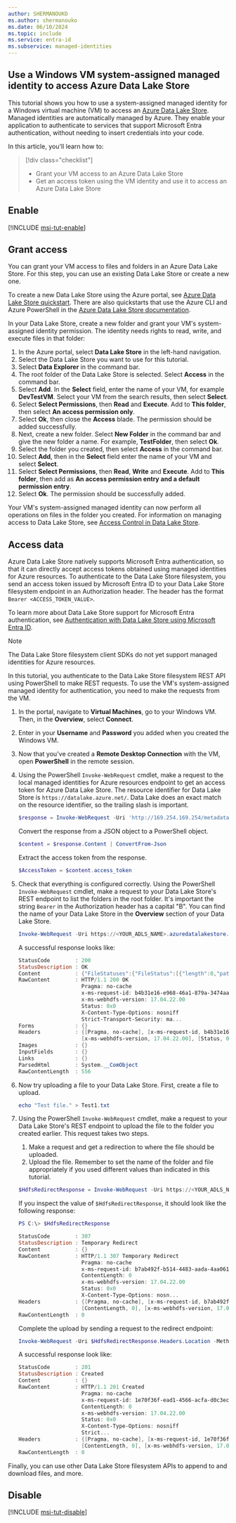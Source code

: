 ```yaml
---
author: SHERMANOUKO 
ms.author: shermanouko
ms.date: 06/10/2024 
ms.topic: include
ms.service: entra-id
ms.subservice: managed-identities
---
```


## Use a Windows VM system-assigned managed identity to access Azure Data Lake Store

This tutorial shows you how to use a system-assigned managed identity for a Windows virtual machine (VM) to access an [Azure Data Lake Store](/azure/data-lake-store/data-lake-store-overview). Managed identities are automatically managed by Azure. They enable your application to authenticate to services that support Microsoft Entra authentication, without needing to insert credentials into your code.

In this article, you'll learn how to:

> [!div class="checklist"]
> * Grant your VM access to an Azure Data Lake Store
> * Get an access token using the VM identity and use it to access an Azure Data Lake Store

## Enable

[!INCLUDE [msi-tut-enable](~/includes/entra-msi-tut-enable.md)]

## Grant access

You can grant your VM access to files and folders in an Azure Data Lake Store. For this step, you can use an existing Data Lake Store or create a new one. 

To create a new Data Lake Store using the Azure portal, see [Azure Data Lake Store quickstart](/azure/data-lake-store/data-lake-store-get-started-portal). There are also quickstarts that use the Azure CLI and Azure PowerShell in the [Azure Data Lake Store documentation](/azure/data-lake-store/data-lake-store-overview).

In your Data Lake Store, create a new folder and grant your VM's system-assigned identity permission. The identity needs rights to read, write, and execute files in that folder:

1. In the Azure portal, select **Data Lake Store** in the left-hand navigation.
1. Select the Data Lake Store you want to use for this tutorial.
1. Select **Data Explorer** in the command bar.
1. The root folder of the Data Lake Store is selected.  Select **Access** in the command bar.
1. Select **Add**. In the **Select** field, enter the name of your VM, for example **DevTestVM**. Select your VM from the search results, then select **Select**.
1. Select **Select Permissions**, then **Read** and **Execute**. Add to **This folder**, then select **An access permission only**. 
1. Select **Ok**, then close the **Access** blade. The permission should be added successfully.
1. Next, create a new folder. Select **New Folder** in the command bar and give the new folder a name. For example, **TestFolder**, then select **Ok**.
1. Select the folder you created, then select **Access** in the command bar.
1. Select **Add**, then in the **Select** field enter the name of your VM and select **Select**.
1. Select **Select Permissions**, then **Read**, **Write** and **Execute**. Add to **This folder**, then add as **An access permission entry and a default permission entry**.  
1. Select **Ok**. The permission should be successfully added.

Your VM's system-assigned managed identity can now perform all operations on files in the folder you created. For information on managing access to Data Lake Store, see [Access Control in Data Lake Store](/azure/data-lake-store/data-lake-store-access-control).

## Access data

Azure Data Lake Store natively supports Microsoft Entra authentication, so that it can directly accept access tokens obtained using managed identities for Azure resources. To authenticate to the Data Lake Store filesystem, you send an access token issued by Microsoft Entra ID to your Data Lake Store filesystem endpoint in an Authorization header. The header has the format `Bearer <ACCESS_TOKEN_VALUE>`.

To learn more about Data Lake Store support for Microsoft Entra authentication, see [Authentication with Data Lake Store using Microsoft Entra ID](/azure/data-lake-store/data-lakes-store-authentication-using-azure-active-directory).

> [!NOTE]
> The Data Lake Store filesystem client SDKs do not yet support managed identities for Azure resources.

In this tutorial, you authenticate to the Data Lake Store filesystem REST API using PowerShell to make REST requests. To use the VM's system-assigned managed identity for authentication, you need to make the requests from the VM.

1. In the portal, navigate to **Virtual Machines**, go to your Windows VM. Then, in the **Overview**, select **Connect**.
1. Enter in your **Username** and **Password** you added when you created the Windows VM. 
1. Now that you've created a **Remote Desktop Connection** with the VM, open **PowerShell** in the remote session. 
1. Using the PowerShell `Invoke-WebRequest` cmdlet, make a request to the local managed identities for Azure resources endpoint to get an access token for Azure Data Lake Store. The resource identifier for Data Lake Store is `https://datalake.azure.net/`. Data Lake does an exact match on the resource identifier, so the trailing slash is important.

   ```powershell
   $response = Invoke-WebRequest -Uri 'http://169.254.169.254/metadata/identity/oauth2/token?api-version=2018-02-01&resource=https%3A%2F%2Fdatalake.azure.net%2F' -Method GET -Headers @{Metadata="true"}
   ```
    
   Convert the response from a JSON object to a PowerShell object. 
    
   ```powershell
   $content = $response.Content | ConvertFrom-Json
   ```

   Extract the access token from the response.
    
   ```powershell
   $AccessToken = $content.access_token
   ```

1. Check that everything is configured correctly. Using the PowerShell `Invoke-WebRequest` cmdlet, make a request to your Data Lake Store's REST endpoint to list the folders in the root folder. It's important the string `Bearer` in the Authorization header has a capital "B".  You can find the name of your Data Lake Store in the **Overview** section of your Data Lake Store.

   ```powershell
   Invoke-WebRequest -Uri https://<YOUR_ADLS_NAME>.azuredatalakestore.net/webhdfs/v1/?op=LISTSTATUS -Headers @{Authorization="Bearer $AccessToken"}
   ```

   A successful response looks like:

   ```powershell
   StatusCode        : 200
   StatusDescription : OK
   Content           : {"FileStatuses":{"FileStatus":[{"length":0,"pathSuffix":"TestFolder","type":"DIRECTORY", "blockSize":0,"accessTime":1507934941392, "modificationTime":1507944835699,"replication":0, "permission":"770","ow..."
   RawContent        : HTTP/1.1 200 OK
                       Pragma: no-cache
                       x-ms-request-id: b4b31e16-e968-46a1-879a-3474aa7d4528
                       x-ms-webhdfs-version: 17.04.22.00
                       Status: 0x0
                       X-Content-Type-Options: nosniff
                       Strict-Transport-Security: ma...
   Forms             : {}
   Headers           : {[Pragma, no-cache], [x-ms-request-id, b4b31e16-e968-46a1-879a-3474aa7d4528],
                       [x-ms-webhdfs-version, 17.04.22.00], [Status, 0x0]...}
   Images            : {}
   InputFields       : {}
   Links             : {}
   ParsedHtml        : System.__ComObject
   RawContentLength  : 556
   ```

1. Now try uploading a file to your Data Lake Store.  First, create a file to upload.

   ```powershell
   echo "Test file." > Test1.txt
   ```

1. Using the PowerShell `Invoke-WebRequest` cmdlet, make a request to your Data Lake Store's REST endpoint to upload the file to the folder you created earlier. This request takes two steps.
 
   1. Make a request and get a redirection to where the file should be uploaded. 
   1. Upload the file. Remember to set the name of the folder and file appropriately if you used different values than indicated in this tutorial. 

   ```powershell
   $HdfsRedirectResponse = Invoke-WebRequest -Uri https://<YOUR_ADLS_NAME>.azuredatalakestore.net/webhdfs/v1/TestFolder/Test1.txt?op=CREATE -Method PUT -Headers @{Authorization="Bearer $AccessToken"} -Infile Test1.txt -MaximumRedirection 0
   ```

   If you inspect the value of `$HdfsRedirectResponse`, it should look like the following response:

   ```powershell
   PS C:\> $HdfsRedirectResponse

   StatusCode        : 307
   StatusDescription : Temporary Redirect
   Content           : {}
   RawContent        : HTTP/1.1 307 Temporary Redirect
                       Pragma: no-cache
                       x-ms-request-id: b7ab492f-b514-4483-aada-4aa0611d12b3
                       ContentLength: 0
                       x-ms-webhdfs-version: 17.04.22.00
                       Status: 0x0
                       X-Content-Type-Options: nosn...
   Headers           : {[Pragma, no-cache], [x-ms-request-id, b7ab492f-b514-4483-aada-4aa0611d12b3], 
                       [ContentLength, 0], [x-ms-webhdfs-version, 17.04.22.00]...}
   RawContentLength  : 0
   ```

   Complete the upload by sending a request to the redirect endpoint:

   ```powershell
   Invoke-WebRequest -Uri $HdfsRedirectResponse.Headers.Location -Method PUT -Headers @{Authorization="Bearer $AccessToken"} -Infile Test1.txt -MaximumRedirection 0
   ```

   A successful response look like:

   ```powershell
   StatusCode        : 201
   StatusDescription : Created
   Content           : {}
   RawContent        : HTTP/1.1 201 Created
                       Pragma: no-cache
                       x-ms-request-id: 1e70f36f-ead1-4566-acfa-d0c3ec1e2307
                       ContentLength: 0
                       x-ms-webhdfs-version: 17.04.22.00
                       Status: 0x0
                       X-Content-Type-Options: nosniff
                       Strict...
   Headers           : {[Pragma, no-cache], [x-ms-request-id, 1e70f36f-ead1-4566-acfa-d0c3ec1e2307],
                       [ContentLength, 0], [x-ms-webhdfs-version, 17.04.22.00]...}
   RawContentLength  : 0
   ```

Finally, you can use other Data Lake Store filesystem APIs to append to and download files, and more.


## Disable

[!INCLUDE [msi-tut-disable](~/includes/entra-msi-tut-disable.md)]
